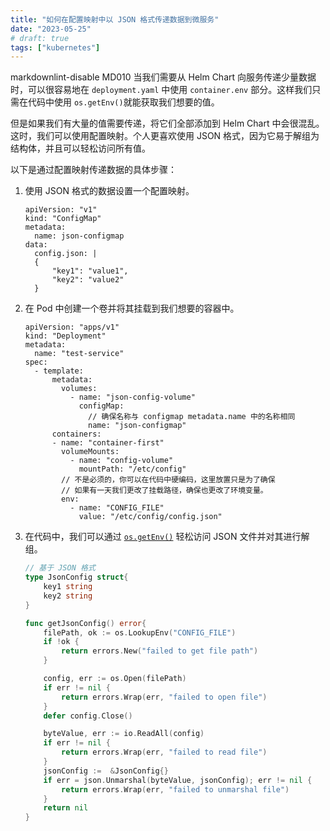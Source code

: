 ```yaml
---
title: "如何在配置映射中以 JSON 格式传递数据到微服务"
date: "2023-05-25"
# draft: true
tags: ["kubernetes"]
---
```

markdownlint-disable MD010
当我们需要从 Helm Chart 向服务传递少量数据时，可以很容易地在 `deployment.yaml` 中使用 `container.env` 部分。这样我们只需在代码中使用 `os.getEnv()`就能获取我们想要的值。

但是如果我们有大量的值需要传递，将它们全部添加到 Helm Chart 中会很混乱。这时，我们可以使用配置映射。个人更喜欢使用 JSON 格式，因为它易于解组为结构体，并且可以轻松访问所有值。

以下是通过配置映射传递数据的具体步骤：

1. 使用 JSON 格式的数据设置一个配置映射。

    ```helm
    apiVersion: "v1"
    kind: "ConfigMap"
    metadata:
      name: json-configmap
    data:
      config.json: |
      {
          "key1": "value1",
          "key2": "value2"
      }
    ```

2. 在 Pod 中创建一个卷并将其挂载到我们想要的容器中。

    ```helm
    apiVersion: "apps/v1"
    kind: "Deployment"
    metadata:
      name: "test-service"
    spec:
      - template:
          metadata:
            volumes:
              - name: "json-config-volume"
                configMap:
                  // 确保名称与 configmap metadata.name 中的名称相同
                  name: "json-configmap"
          containers:
          - name: "container-first"
            volumeMounts:
              - name: "config-volume"
                mountPath: "/etc/config"
            // 不是必须的，你可以在代码中硬编码，这里放置只是为了确保
            // 如果有一天我们更改了挂载路径，确保也更改了环境变量。
            env:
              - name: "CONFIG_FILE"
                value: "/etc/config/config.json"
    ```

3. 在代码中，我们可以通过 [`os.getEnv()`](command:_github.copilot.openSymbolFromReferences?%5B%22os.getEnv()%22%2C%5B%7B%22uri%22%3A%7B%22%24mid%22%3A1%2C%22fsPath%22%3A%22c%3A%5C%5CUsers%5C%5CGW199%5C%5CWeiguo98.github.io%5C%5Ccontent%5C%5Cblog%5C%5Cpass-data-in-json%5C%5Cpass-data-in-json.zh-cn.md%22%2C%22_sep%22%3A1%2C%22external%22%3A%22file%3A%2F%2F%2Fc%253A%2FUsers%2FGW199%2FWeiguo98.github.io%2Fcontent%2Fblog%2Fpass-data-in-json%2Fpass-data-in-json.zh-cn.md%22%2C%22path%22%3A%22%2Fc%3A%2FUsers%2FGW199%2FWeiguo98.github.io%2Fcontent%2Fblog%2Fpass-data-in-json%2Fpass-data-in-json.zh-cn.md%22%2C%22scheme%22%3A%22file%22%7D%2C%22pos%22%3A%7B%22line%22%3A7%2C%22character%22%3A161%7D%7D%5D%5D "Go to definition") 轻松访问 JSON 文件并对其进行解组。

    ```go
    // 基于 JSON 格式
    type JsonConfig struct{
        key1 string
        key2 string
    }

    func getJsonConfig() error{
        filePath, ok := os.LookupEnv("CONFIG_FILE")
        if !ok {
            return errors.New("failed to get file path")
        }

        config, err := os.Open(filePath)
        if err != nil {
            return errors.Wrap(err, "failed to open file")
        }
        defer config.Close()

        byteValue, err := io.ReadAll(config)
        if err != nil {
            return errors.Wrap(err, "failed to read file")
        }
        jsonConfig :=  &JsonConfig{}
        if err = json.Unmarshal(byteValue, jsonConfig); err != nil {
            return errors.Wrap(err, "failed to unmarshal file")
        }
        return nil
    }
    ```